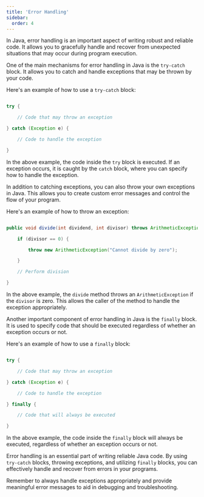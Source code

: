 ```yaml
---
title: 'Error Handling'
sidebar:
  order: 4
---
```


 



In Java, error handling is an important aspect of writing robust and reliable code. It allows you to gracefully handle and recover from unexpected situations that may occur during program execution.





One of the main mechanisms for error handling in Java is the `try-catch` block. It allows you to catch and handle exceptions that may be thrown by your code.



Here's an example of how to use a `try-catch` block:



```java

try {

    // Code that may throw an exception

} catch (Exception e) {

    // Code to handle the exception

}

```



In the above example, the code inside the `try` block is executed. If an exception occurs, it is caught by the `catch` block, where you can specify how to handle the exception.





In addition to catching exceptions, you can also throw your own exceptions in Java. This allows you to create custom error messages and control the flow of your program.



Here's an example of how to throw an exception:



```java

public void divide(int dividend, int divisor) throws ArithmeticException {

    if (divisor == 0) {

        throw new ArithmeticException("Cannot divide by zero");

    }

    // Perform division

}

```



In the above example, the `divide` method throws an `ArithmeticException` if the `divisor` is zero. This allows the caller of the method to handle the exception appropriately.





Another important component of error handling in Java is the `finally` block. It is used to specify code that should be executed regardless of whether an exception occurs or not.



Here's an example of how to use a `finally` block:



```java

try {

    // Code that may throw an exception

} catch (Exception e) {

    // Code to handle the exception

} finally {

    // Code that will always be executed

}

```



In the above example, the code inside the `finally` block will always be executed, regardless of whether an exception occurs or not.





Error handling is an essential part of writing reliable Java code. By using `try-catch` blocks, throwing exceptions, and utilizing `finally` blocks, you can effectively handle and recover from errors in your programs.



Remember to always handle exceptions appropriately and provide meaningful error messages to aid in debugging and troubleshooting.



